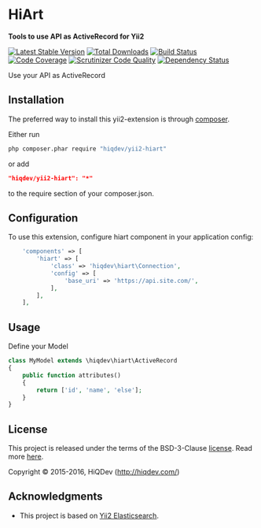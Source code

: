 HiArt
=====

**Tools to use API as ActiveRecord for Yii2**

[![Latest Stable Version](https://poser.pugx.org/hiqdev/yii2-hiart/v/stable)](https://packagist.org/packages/hiqdev/yii2-hiart)
[![Total Downloads](https://poser.pugx.org/hiqdev/yii2-hiart/downloads)](https://packagist.org/packages/hiqdev/yii2-hiart)
[![Build Status](https://img.shields.io/travis/hiqdev/yii2-hiart.svg)](https://travis-ci.org/hiqdev/yii2-hiart)
[![Code Coverage](https://scrutinizer-ci.com/g/hiqdev/yii2-hiart/badges/coverage.png?b=master)](https://scrutinizer-ci.com/g/hiqdev/yii2-hiart/?branch=master)
[![Scrutinizer Code Quality](https://scrutinizer-ci.com/g/hiqdev/yii2-hiart/badges/quality-score.png?b=master)](https://scrutinizer-ci.com/g/hiqdev/yii2-hiart/?branch=master)
[![Dependency Status](https://www.versioneye.com/php/hiqdev:yii2-hiart/dev-master/badge.svg)](https://www.versioneye.com/php/hiqdev:yii2-hiart/dev-master)

Use your API as ActiveRecord

## Installation

The preferred way to install this yii2-extension is through [composer](http://getcomposer.org/download/).

Either run

```sh
php composer.phar require "hiqdev/yii2-hiart"
```

or add

```json
"hiqdev/yii2-hiart": "*"
```

to the require section of your composer.json.

## Configuration

To use this extension, configure hiart component in your application config:

```php
    'components' => [
        'hiart' => [
            'class' => 'hiqdev\hiart\Connection',
            'config' => [
                'base_uri' => 'https://api.site.com/',
            ],
        ],
    ],
```

## Usage

Define your Model

```php
class MyModel extends \hiqdev\hiart\ActiveRecord
{
    public function attributes()
    {
        return ['id', 'name', 'else'];
    }
}
```

## License

This project is released under the terms of the BSD-3-Clause [license](LICENSE).
Read more [here](http://choosealicense.com/licenses/bsd-3-clause).

Copyright © 2015-2016, HiQDev (http://hiqdev.com/)

## Acknowledgments

- This project is based on [Yii2 Elasticsearch](https://github.com/yiisoft/yii2-elasticsearch).
